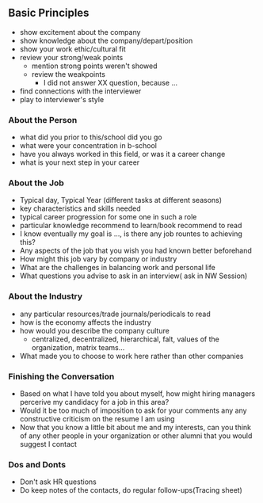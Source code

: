 ## Basic Principles

* show excitement about the company
* show knowledge about the company/depart/position
* show your work ethic/cultural fit
* review your strong/weak points
  * mention strong points weren't showed
  * review the weakpoints
    * I did not answer XX question, because ...
* find connections with the interviewer
* play to interviewer's style

### About the Person

* what did you prior to this/school did you go
* what were your concentration in b-school
* have you always worked in this field, or was it a career change 
* what is your next step in your career

### About the Job

* Typical day, Typical Year \(different tasks at different seasons\)
* key characteristics and skills needed
* typical career progression for some one in such a role
* particular knowledge recommend to learn/book recommend to read
* I know eventually my goal is ..., is there any job rountes to achieving this?
* Any aspects of the job that you wish you had known better beforehand
* How might this job vary by company or industry
* What are the challenges in balancing work and personal life
* What questions you advise to ask in an interview\( ask in NW Session\)

### About the Industry

* any particular resources/trade journals/periodicals to read
* how is the economy affects the industry
* how would you describe the company culture
  * centralized, decentralized, hierarchical, falt, values of the organization, matrix teams...
* What made you to choose to work here rather than other companies

### Finishing the Conversation

* Based on what I have told you about myself, how might hiring managers percerive my candidacy for a job in this area?
* Would it be too much of imposition to ask for your comments any any constructive criticism on the resume I am using
* Now that you know a little bit about me and my interests, can you think of any other people in your organization or other alumni that you would suggest I contact

### Dos and Donts

* Don't ask HR questions
* Do keep notes of the contacts, do regular follow-ups\(Tracing sheet\)

### 




